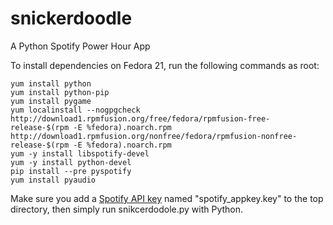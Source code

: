 # snickerdoodle
A Python Spotify Power Hour App

To install dependencies on Fedora 21, run the following commands as root:
```
yum install python
yum install python-pip
yum install pygame
yum localinstall --nogpgcheck http://download1.rpmfusion.org/free/fedora/rpmfusion-free-release-$(rpm -E %fedora).noarch.rpm http://download1.rpmfusion.org/nonfree/fedora/rpmfusion-nonfree-release-$(rpm -E %fedora).noarch.rpm
yum -y install libspotify-devel
yum -y install python-devel
pip install --pre pyspotify
yum install pyaudio
```

Make sure you add a [Spotify API key](https://devaccount.spotify.com/my-account/keys/) named "spotify_appkey.key" to the top directory, then simply run snikcerdodole.py with Python.
